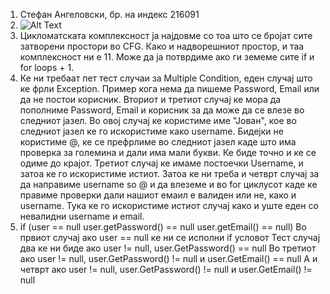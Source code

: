 1. Стефан Ангеловски, бр. на индекс 216091
2. ![Alt Text](https://i.imgur.com/4b9lg5F.png)
3. Цикломатската комплексност ја најдовме со тоа што се бројат сите затворени простори во CFG. Како и надворешниот простор, и таа комплексност ни е 11.
Може да ја потврдиме ако ги земеме сите if и for loops + 1.
4. Ке ни требаат пет тест случаи за Multiple Condition, еден случај што ке фрли Exception. Пример кога нема да пишеме Password, Email или да не постои корисник.
Вториот и третиот случај ке мора да пополниме Password, Email и корисник за да може да се влезе во следниот јазел. Во овој случај ке користиме име "Јован", кое во следниот јазел ке го искористиме како username.
Бидејки не користиме @, ке се префрлиме во следниот јазел каде што има проверка за големина и дали има мали букви. Ке биде точно и ке се одиме до крајот.
Третиот случај ке имаме постоечки Username, и затоа ке го искористиме истиот. Затоа ке ни треба и четврт случај за да направиме username so @ и да влеземе и во for циклусот каде ке правиме проверки дали нашиот емаил е валиден или не, како и username.
Тука ке го искористиме истиот случај како и уште еден со невалидни username и email.
5. if (user == null  user.getPassword() == null  user.getEmail() == null)
Во првиот случај ако user == null ке ни се исполни if условот
Тест случај два ке ни биде ако user != null, user.GetPassword() == null
Во третиот ако user != null, user.GetPassword() != null и user.GetEmail() == null
А и четврт ако user != null, user.GetPassword() != null и user.GetEmail() != null
